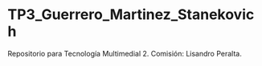 # TP3_Guerrero_Martinez_Stanekovich
Repositorio para Tecnología Multimedial 2. Comisión: Lisandro Peralta.
